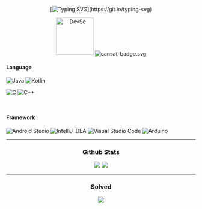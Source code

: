 <div align=center>
  
  [![Typing SVG](https://readme-typing-svg.demolab.com?font=Fira+Code&duration=3000&pause=100&color=23F7C0&background=7BFF2500&width=600&height=40&lines=Hi%2C+I'm+Yongjoo;Thanks+for+your+attention+to+my+Github!)](https://git.io/typing-svg)

</div align=center>

<div align=center>
  <img width="100" heigh="50" alt="DevSe" src="https://github.com/user-attachments/assets/d17227b7-c562-4971-8fbe-12de7fc149ce"/>
  <img src="http://devse.gonetis.com:12475/cansat_badge.svg" alt="cansat_badge.svg" align="center">
</div align=center>


  <h4>Language</h4>
  
  ![Java](https://img.shields.io/badge/java-%23ED8B00.svg?style=for-the-badge&logo=openjdk&logoColor=white)
  ![Kotlin](https://img.shields.io/badge/Kotlin-7F52FF?style=for-the-badge&logo=Kotlin&logoColor=white)
  
  ![C](https://img.shields.io/badge/c-%2300599C.svg?style=for-the-badge&logo=c&logoColor=white)
  ![C++](https://img.shields.io/badge/c++-%2300599C.svg?style=for-the-badge&logo=c%2B%2B&logoColor=white)
  

  <br/>
  
  <h4>Framework</h4>

  ![Android Studio](https://img.shields.io/badge/android%20studio-346ac1?style=for-the-badge&logo=android%20studio&logoColor=white)
  ![IntelliJ IDEA](https://img.shields.io/badge/IntelliJIDEA-000000.svg?style=for-the-badge&logo=intellij-idea&logoColor=white)
  ![Visual Studio Code](https://img.shields.io/badge/Visual%20Studio%20Code-0078d7.svg?style=for-the-badge&logo=visual-studio-code&logoColor=white)
  ![Arduino](https://img.shields.io/badge/-Arduino-00979D?style=for-the-badge&logo=Arduino&logoColor=white)
  
</div>

<hr/>

<div align=center>

  <h3>Github Stats</h2>
  <img src="https://github-readme-stats.vercel.app/api?username=slfkalstks&show_icons=true&theme=cobalt" />
  <img src="https://github-readme-stats.vercel.app/api/top-langs/?username=slfkalstks&&layout=default&theme=dark" />
  
  <hr />

  <h3>Solved</h3>
  <img src="http://mazassumnida.wtf/api/v2/generate_badge?boj=gkdydwn6127" />
  
</div>
